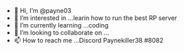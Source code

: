 - 👋 Hi, I’m @payne03
- 👀 I’m interested in ...learin how to run the best RP server
- 🌱 I’m currently learning ...coding
- 💞️ I’m looking to collaborate on ...
- 📫 How to reach me ...Discord Paynekiller38 #8082

<!---
payne03/payne03 is a ✨ special ✨ repository because its `README.md` (this file) appears on your GitHub profile.
You can click the Preview link to take a look at your changes.
--->
